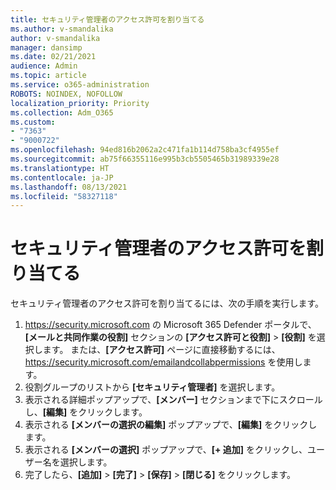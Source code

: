 ```yaml
---
title: セキュリティ管理者のアクセス許可を割り当てる
ms.author: v-smandalika
author: v-smandalika
manager: dansimp
ms.date: 02/21/2021
audience: Admin
ms.topic: article
ms.service: o365-administration
ROBOTS: NOINDEX, NOFOLLOW
localization_priority: Priority
ms.collection: Adm_O365
ms.custom:
- "7363"
- "9000722"
ms.openlocfilehash: 94ed816b2062a2c471fa1b114d758ba3cf4955ef
ms.sourcegitcommit: ab75f66355116e995b3cb5505465b31989339e28
ms.translationtype: HT
ms.contentlocale: ja-JP
ms.lasthandoff: 08/13/2021
ms.locfileid: "58327118"
---
```

# <a name="assign-security-administrator-permissions"></a>セキュリティ管理者のアクセス許可を割り当てる

セキュリティ管理者のアクセス許可を割り当てるには、次の手順を実行します。

1. <https://security.microsoft.com> の Microsoft 365 Defender ポータルで、**[メールと共同作業の役割]** セクションの **[アクセス許可と役割]** \> **[役割]** を選択します。 または、**[アクセス許可]** ページに直接移動するには、<https://security.microsoft.com/emailandcollabpermissions> を使用します。
2. 役割グループのリストから **[セキュリティ管理者]** を選択します。
3. 表示される詳細ポップアップで、**[メンバー]** セクションまで下にスクロールし、**[編集]** をクリックします。
4. 表示される **[メンバーの選択の編集]** ポップアップで、**[編集]** をクリックします。
5. 表示される **[メンバーの選択]** ポップアップで、**[+ 追加]** をクリックし、ユーザー名を選択します。
6. 完了したら、**[追加]** \> **[完了]** \> **[保存]** \> **[閉じる]** をクリックします。
